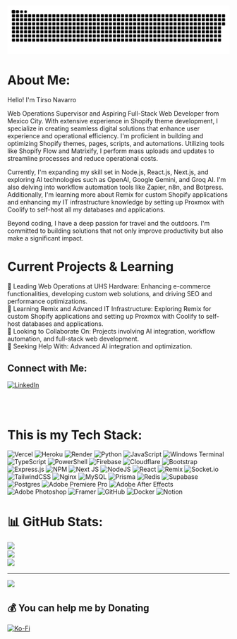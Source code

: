 

<p align="center">
<a href=""><img src="https://github.com/Kos-M/Kos-M/raw/main/contributions.svg" style="max-width: 100%;"></a>
</p>

<div float="right"> 

# About Me:
Hello! I'm Tirso Navarro

Web Operations Supervisor and Aspiring Full-Stack Web Developer from Mexico City.
With extensive experience in Shopify theme development, I specialize in creating seamless digital solutions that enhance user experience and operational efficiency.
I'm proficient in building and optimizing Shopify themes, pages, scripts, and automations. Utilizing tools like Shopify Flow and Matrixify, I perform mass uploads and updates to streamline processes and reduce operational costs.

Currently, I'm expanding my skill set in Node.js, React.js, Next.js, and exploring AI technologies such as OpenAI, Google Gemini, and Groq AI. I'm also delving into workflow automation tools like Zapier, n8n, and Botpress. Additionally, I'm learning more about Remix for custom Shopify applications and enhancing my IT infrastructure knowledge by setting up Proxmox with Coolify to self-host all my databases and applications.

Beyond coding, I have a deep passion for travel and the outdoors. I'm committed to building solutions that not only improve productivity but also make a significant impact.


 </div>

# Current Projects & Learning
🔭 Leading Web Operations at UHS Hardware: Enhancing e-commerce functionalities, developing custom web solutions, and driving SEO and performance optimizations.<br>
🌱 Learning Remix and Advanced IT Infrastructure: Exploring Remix for custom Shopify applications and setting up Proxmox with Coolify to self-host databases and applications.<br>
👯 Looking to Collaborate On: Projects involving AI integration, workflow automation, and full-stack web development.<br>
🤔 Seeking Help With: Advanced AI integration and optimization.<br>
## Connect with Me:
[![LinkedIn](https://img.shields.io/badge/LinkedIn-%230077B5.svg?logo=linkedin&logoColor=white)](https://linkedin.com/in/tirso-navarro) 


<br>
<br>

# This is my Tech Stack:
![Vercel](https://img.shields.io/badge/vercel-%23000000.svg?style=for-the-badge&logo=vercel&logoColor=white) ![Heroku](https://img.shields.io/badge/heroku-%23430098.svg?style=for-the-badge&logo=heroku&logoColor=white) ![Render](https://img.shields.io/badge/Render-%46E3B7.svg?style=for-the-badge&logo=render&logoColor=white) ![Python](https://img.shields.io/badge/python-3670A0?style=for-the-badge&logo=python&logoColor=ffdd54) ![JavaScript](https://img.shields.io/badge/javascript-%23323330.svg?style=for-the-badge&logo=javascript&logoColor=%23F7DF1E) ![Windows Terminal](https://img.shields.io/badge/Windows%20Terminal-%234D4D4D.svg?style=for-the-badge&logo=windows-terminal&logoColor=white) ![TypeScript](https://img.shields.io/badge/typescript-%23007ACC.svg?style=for-the-badge&logo=typescript&logoColor=white) ![PowerShell](https://img.shields.io/badge/PowerShell-%235391FE.svg?style=for-the-badge&logo=powershell&logoColor=white) ![Firebase](https://img.shields.io/badge/firebase-%23039BE5.svg?style=for-the-badge&logo=firebase) ![Cloudflare](https://img.shields.io/badge/Cloudflare-F38020?style=for-the-badge&logo=Cloudflare&logoColor=white) ![Bootstrap](https://img.shields.io/badge/bootstrap-%238511FA.svg?style=for-the-badge&logo=bootstrap&logoColor=white) ![Express.js](https://img.shields.io/badge/express.js-%23404d59.svg?style=for-the-badge&logo=express&logoColor=%2361DAFB) ![NPM](https://img.shields.io/badge/NPM-%23CB3837.svg?style=for-the-badge&logo=npm&logoColor=white) ![Next JS](https://img.shields.io/badge/Next-black?style=for-the-badge&logo=next.js&logoColor=white) ![NodeJS](https://img.shields.io/badge/node.js-6DA55F?style=for-the-badge&logo=node.js&logoColor=white) ![React](https://img.shields.io/badge/react-%2320232a.svg?style=for-the-badge&logo=react&logoColor=%2361DAFB) ![Remix](https://img.shields.io/badge/remix-%23000.svg?style=for-the-badge&logo=remix&logoColor=white) ![Socket.io](https://img.shields.io/badge/Socket.io-black?style=for-the-badge&logo=socket.io&badgeColor=010101) ![TailwindCSS](https://img.shields.io/badge/tailwindcss-%2338B2AC.svg?style=for-the-badge&logo=tailwind-css&logoColor=white) ![Nginx](https://img.shields.io/badge/nginx-%23009639.svg?style=for-the-badge&logo=nginx&logoColor=white) ![MySQL](https://img.shields.io/badge/mysql-4479A1.svg?style=for-the-badge&logo=mysql&logoColor=white) ![Prisma](https://img.shields.io/badge/Prisma-3982CE?style=for-the-badge&logo=Prisma&logoColor=white) ![Redis](https://img.shields.io/badge/redis-%23DD0031.svg?style=for-the-badge&logo=redis&logoColor=white) ![Supabase](https://img.shields.io/badge/Supabase-3ECF8E?style=for-the-badge&logo=supabase&logoColor=white) ![Postgres](https://img.shields.io/badge/postgres-%23316192.svg?style=for-the-badge&logo=postgresql&logoColor=white) ![Adobe Premiere Pro](https://img.shields.io/badge/Adobe%20Premiere%20Pro-9999FF.svg?style=for-the-badge&logo=Adobe%20Premiere%20Pro&logoColor=white) ![Adobe After Effects](https://img.shields.io/badge/Adobe%20After%20Effects-9999FF.svg?style=for-the-badge&logo=Adobe%20After%20Effects&logoColor=white) ![Adobe Photoshop](https://img.shields.io/badge/adobe%20photoshop-%2331A8FF.svg?style=for-the-badge&logo=adobe%20photoshop&logoColor=white) ![Framer](https://img.shields.io/badge/Framer-black?style=for-the-badge&logo=framer&logoColor=blue) ![GitHub](https://img.shields.io/badge/github-%23121011.svg?style=for-the-badge&logo=github&logoColor=white) ![Docker](https://img.shields.io/badge/docker-%230db7ed.svg?style=for-the-badge&logo=docker&logoColor=white) ![Notion](https://img.shields.io/badge/Notion-%23000000.svg?style=for-the-badge&logo=notion&logoColor=white)

# 📊 GitHub Stats:
<p align="center">

![](https://github-readme-stats.vercel.app/api?username=tn-py&theme=nightowl&hide_border=false&include_all_commits=true&count_private=true)<br/>
![](https://github-readme-streak-stats.herokuapp.com/?user=tn-py&theme=nightowl&hide_border=false)<br/>
![](https://github-readme-stats.vercel.app/api/top-langs/?username=tn-py&theme=nightowl&hide_border=false&include_all_commits=true&count_private=false&layout=compact)

</p>


---
[![](https://visitcount.itsvg.in/api?id=tn-py&icon=6&color=7)](https://visitcount.itsvg.in)

  ## 💰 You can help me by Donating
  [![Ko-Fi](https://img.shields.io/badge/Ko--fi-F16061?style=for-the-badge&logo=ko-fi&logoColor=white)](https://ko-fi.com/https://ko-fi.com/tirsonavarro) 

